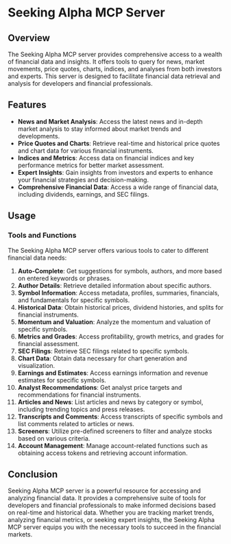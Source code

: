 # Seeking Alpha MCP Server

## Overview

The Seeking Alpha MCP server provides comprehensive access to a wealth of financial data and insights. It offers tools to query for news, market movements, price quotes, charts, indices, and analyses from both investors and experts. This server is designed to facilitate financial data retrieval and analysis for developers and financial professionals.

## Features

- **News and Market Analysis**: Access the latest news and in-depth market analysis to stay informed about market trends and developments.
- **Price Quotes and Charts**: Retrieve real-time and historical price quotes and chart data for various financial instruments.
- **Indices and Metrics**: Access data on financial indices and key performance metrics for better market assessment.
- **Expert Insights**: Gain insights from investors and experts to enhance your financial strategies and decision-making.
- **Comprehensive Financial Data**: Access a wide range of financial data, including dividends, earnings, and SEC filings.

## Usage

### Tools and Functions

The Seeking Alpha MCP server offers various tools to cater to different financial data needs:

1. **Auto-Complete**: Get suggestions for symbols, authors, and more based on entered keywords or phrases.
2. **Author Details**: Retrieve detailed information about specific authors.
3. **Symbol Information**: Access metadata, profiles, summaries, financials, and fundamentals for specific symbols.
4. **Historical Data**: Obtain historical prices, dividend histories, and splits for financial instruments.
5. **Momentum and Valuation**: Analyze the momentum and valuation of specific symbols.
6. **Metrics and Grades**: Access profitability, growth metrics, and grades for financial assessment.
7. **SEC Filings**: Retrieve SEC filings related to specific symbols.
8. **Chart Data**: Obtain data necessary for chart generation and visualization.
9. **Earnings and Estimates**: Access earnings information and revenue estimates for specific symbols.
10. **Analyst Recommendations**: Get analyst price targets and recommendations for financial instruments.
11. **Articles and News**: List articles and news by category or symbol, including trending topics and press releases.
12. **Transcripts and Comments**: Access transcripts of specific symbols and list comments related to articles or news.
13. **Screeners**: Utilize pre-defined screeners to filter and analyze stocks based on various criteria.
14. **Account Management**: Manage account-related functions such as obtaining access tokens and retrieving account information.

## Conclusion

Seeking Alpha MCP server is a powerful resource for accessing and analyzing financial data. It provides a comprehensive suite of tools for developers and financial professionals to make informed decisions based on real-time and historical data. Whether you are tracking market trends, analyzing financial metrics, or seeking expert insights, the Seeking Alpha MCP server equips you with the necessary tools to succeed in the financial markets.